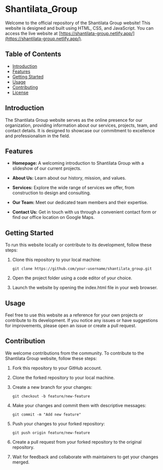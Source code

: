 # Shantilata_Group

Welcome to the official repository of the Shantilata Group website! This website is designed and built using HTML, CSS, and JavaScript. You can access the live website at [https://shantilata-group.netlify.app/](https://shantilata-group.netlify.app/).

## Table of Contents

- [Introduction](#introduction)
- [Features](#features)
- [Getting Started](#getting-started)
- [Usage](#usage)
- [Contributing](#contributing)
- [License](#license)

## Introduction

The Shantilata Group website serves as the online presence for our organization, providing information about our services, projects, team, and contact details. It is designed to showcase our commitment to excellence and professionalism in the field.

## Features

- **Homepage:** A welcoming introduction to Shantilata Group with a slideshow of our current projects.

- **About Us:** Learn about our history, mission, and values.

- **Services:** Explore the wide range of services we offer, from construction to design and consulting.

- **Our Team:** Meet our dedicated team members and their expertise.

- **Contact Us:** Get in touch with us through a convenient contact form or find our office location on Google Maps.

## Getting Started

To run this website locally or contribute to its development, follow these steps:

1. Clone this repository to your local machine:

   ```
   git clone https://github.com/your-username/shantilata_group.git
   ```
2. Open the project folder using a code editor of your choice.

3. Launch the website by opening the index.html file in your web browser.

## Usage

Feel free to use this website as a reference for your own projects or contribute to its development. If you notice any issues or have suggestions for improvements, please open an issue or create a pull request.

## Contribution

We welcome contributions from the community. To contribute to the Shantilata Group website, follow these steps:

1. Fork this repository to your GitHub account.

2. Clone the forked repository to your local machine.

3. Create a new branch for your changes:
   ```
   git checkout -b feature/new-feature
   ```
4. Make your changes and commit them with descriptive messages:

   ```
   git commit -m "Add new feature"
   ```
5. Push your changes to your forked repository:

   ```
   git push origin feature/new-feature
   ```
6. Create a pull request from your forked repository to the original repository.

7. Wait for feedback and collaborate with maintainers to get your changes merged.

